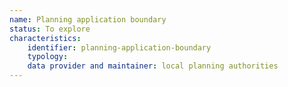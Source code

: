 ```yaml
---
name: Planning application boundary
status: To explore
characteristics:
    identifier: planning-application-boundary
    typology: 
    data provider and maintainer: local planning authorities
---
```

